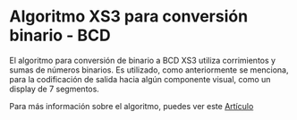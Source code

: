# Algoritmo XS3 para conversión binario - BCD

El algoritmo para conversión de binario a BCD XS3 utiliza corrimientos y sumas de números binarios. Es utilizado, como anteriormente se menciona, para la codificación de salida hacia algún componente visual, como un display de 7 segmentos.

Para más información sobre el algoritmo, puedes ver este [Artículo](https://urielcoro.files.wordpress.com/2012/12/funcionamiento-del-algoritmo-xs3.pdf)